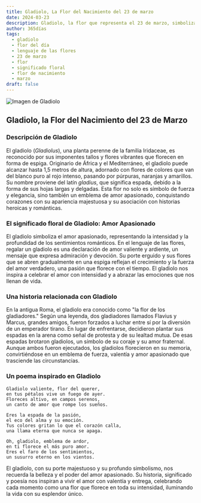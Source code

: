 ```yaml
---
title: Gladiolo, La Flor del Nacimiento del 23 de marzo
date: 2024-03-23
description: Gladiolo, la flor que representa el 23 de marzo, simboliza Amor apasionado. Descubre su fascinante historia, significado en el lenguaje de las flores y una poesía que celebra su belleza.
author: 365días
tags:
  - gladiolo
  - flor del día
  - lenguaje de las flores
  - 23 de marzo
  - flor
  - significado floral
  - flor de nacimiento
  - marzo
draft: false
---
```


![Imagen de Gladiolo](https://cdn.pixabay.com/photo/2020/07/13/18/56/flowers-5401735_1280.jpg#center)


## Gladiolo, la Flor del Nacimiento del 23 de Marzo

### Descripción de Gladiolo

El gladiolo (_Gladiolus_), una planta perenne de la familia Iridaceae, es reconocido por sus imponentes tallos y flores vibrantes que florecen en forma de espiga. Originario de África y el Mediterráneo, el gladiolo puede alcanzar hasta 1,5 metros de altura, adornado con flores de colores que van del blanco puro al rojo intenso, pasando por púrpuras, naranjas y amarillos. Su nombre proviene del latín _gladius_, que significa espada, debido a la forma de sus hojas largas y delgadas. Esta flor no solo es símbolo de fuerza y elegancia, sino también un emblema de amor apasionado, conquistando corazones con su apariencia majestuosa y su asociación con historias heroicas y románticas.

### El significado floral de Gladiolo: Amor Apasionado

El gladiolo simboliza el amor apasionado, representando la intensidad y la profundidad de los sentimientos románticos. En el lenguaje de las flores, regalar un gladiolo es una declaración de amor valiente y ardiente, un mensaje que expresa admiración y devoción. Su porte erguido y sus flores que se abren gradualmente en una espiga reflejan el crecimiento y la fuerza del amor verdadero, una pasión que florece con el tiempo. El gladiolo nos inspira a celebrar el amor con intensidad y a abrazar las emociones que nos llenan de vida.

### Una historia relacionada con Gladiolo

En la antigua Roma, el gladiolo era conocido como "la flor de los gladiadores." Según una leyenda, dos gladiadores llamados Flavius y Marcus, grandes amigos, fueron forzados a luchar entre sí por la diversión de un emperador tirano. En lugar de enfrentarse, decidieron plantar sus espadas en la arena como señal de protesta y de su lealtad mutua. De esas espadas brotaron gladiolos, un símbolo de su coraje y su amor fraternal. Aunque ambos fueron ejecutados, los gladiolos florecieron en su memoria, convirtiéndose en un emblema de fuerza, valentía y amor apasionado que trasciende las circunstancias.

### Un poema inspirado en Gladiolo

```
Gladiolo valiente, flor del querer,  
en tus pétalos vive un fuego de ayer.  
Floreces altivo, en campos serenos,  
un canto de amor que rompe los sueños.  

Eres la espada de la pasión,  
el eco del alma y su emoción.  
Tus colores gritan lo que el corazón calla,  
una llama eterna que nunca se apaga.  

Oh, gladiolo, emblema de ardor,  
en ti florece el más puro amor.  
Eres el faro de los sentimientos,  
un susurro eterno en los vientos.  
```

El gladiolo, con su porte majestuoso y su profundo simbolismo, nos recuerda la belleza y el poder del amor apasionado. Su historia, significado y poesía nos inspiran a vivir el amor con valentía y entrega, celebrando cada momento como una flor que florece en toda su intensidad, iluminando la vida con su esplendor único.


